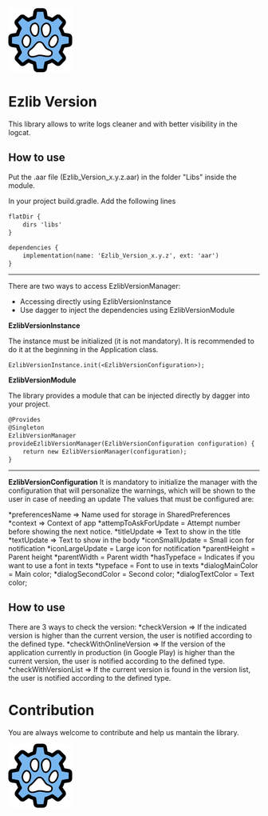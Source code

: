 <img src="https://github.com/Serecac/ezlib_version/blob/master/ezlib.png" alt="Ezlib" width="128" height="128">

Ezlib Version
=======

This library allows to write logs cleaner and with better visibility in the logcat.

How to use
-------
Put the .aar file (Ezlib_Version_x.y.z.aar) in the folder "Libs" inside the module.

In your project build.gradle. Add the following lines
```
flatDir {
	dirs 'libs'
}
```
```
dependencies {
	implementation(name: 'Ezlib_Version_x.y.z', ext: 'aar')
}
```

------------------------------------------------------

There are two ways to access EzlibVersionManager:
- Accessing directly using EzlibVersionInstance
- Use dagger to inject the dependencies using EzlibVersionModule


**EzlibVersionInstance**

The instance must be initialized (it is not mandatory). It is recommended to do it at the beginning in the Application class.
```
EzlibVersionInstance.init(<EzlibVersionConfiguration>);
```

**EzlibVersionModule**

The library provides a module that can be injected directly by dagger into your project.
```
@Provides
@Singleton
EzlibVersionManager provideEzlibVersionManager(EzlibVersionConfiguration configuration) {
	return new EzlibVersionManager(configuration);
}
```

------------------------------------------------------

**EzlibVersionConfiguration**
It is mandatory to initialize the manager with the configuration that will personalize the warnings, which will be shown to the user in case of needing an update
The values that must be configured are:

*preferencesName => Name used for storage in SharedPreferences
*context => Context of app
*attempToAskForUpdate = Attempt number before showing the next notice.
*titleUpdate => Text to show in the title
*textUpdate => Text to show in the body
*iconSmallUpdate = Small icon for notification
*iconLargeUpdate = Large icon for notification
*parentHeight = Parent height
*parentWidth = Parent width
*hasTypeface = Indicates if you want to use a font in texts
*typeface = Font to use in texts
*dialogMainColor = Main color;
*dialogSecondColor = Second color;
*dialogTextColor = Text color;

How to use
-------

There are 3 ways to check the version:
*checkVersion => If the indicated version is higher than the current version, the user is notified according to the defined type.
*checkWithOnlineVersion => If the version of the application currently in production (in Google Play) is higher than the current version, the user is notified according to the defined type.
*checkWithVersionList => If the current version is found in the version list, the user is notified according to the defined type.


Contribution
=======
You are always welcome to contribute and help us mantain the library. 

<img src="https://github.com/Serecac/ezlib_version/blob/master/ezlib.png" alt="Ezlib" width="128" height="128">